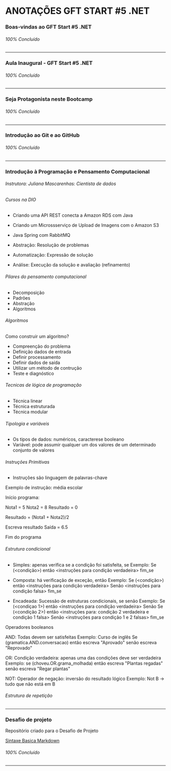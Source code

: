 # ANOTAÇÕES GFT START #5 .NET #
<!-- Módulo I - Fundamentos -->

### Boas-vindas ao GFT Start #5 .NET ###
###### 100% Concluído

------------------------------------------------------------

### Aula Inaugural - GFT Start #5 .NET
###### 100% Concluído

------------------------------------------------------------

### Seja Protagonista neste Bootcamp
###### 100% Concluído

------------------------------------------------------------

### Introdução ao Git e ao GitHub
###### 100% Concluído

------------------------------------------------------------

### Introdução à Programação e Pensamento Computacional 
###### Instrutora: Juliana Mascarenhas: Cientista de dados


###### Cursos na DIO 
- Criando uma API REST conecta a Amazon RDS com Java
- Criando um Microssserviço de Upload de Imagens com o Amazon S3
- Java Spring com RabbitMQ

- Abstração: Resolução de problemas
- Automatização: Expressão de solução
- Análise: Execução da solução e avaliação (refinamento) 

###### Pilares do pensamento computacional
- Decomposição
- Padrões
- Abstração
- Algoritmos

###### Algoritmos
Como construir um algoritmo?

- Compreenção do problema
- Definição dados de entrada
- Definir processamento
- Definir dados de saída
- Utilizar um método de contrução
- Teste e diagnóstico

###### Tecnicas de lógica de programação
- Técnica linear
- Técnica estruturada
- Técnica modular

###### Tipologia e variáveis
- Os tipos de dados: numéricos, caracterese booleano  
- Variável: pode assumir qualquer um dos valores de um determinado conjunto de valores

###### Instruções Primitivas
- Instruções são linguagem de palavras-chave

Exemplo de instrução: média escolar

Início programa:

  Nota1 = 5 <!-- variável -->
  Nota2 = 8
  Resultado = 0
  
  Resultado = (Nota1 + Nota2)/2 <!-- constante -->
  
  Escreva resultado 
  Saída = 6.5 
  
Fim do programa

###### Estrutura condicional

- Simples: apenas verifica se a condição foi satisfeita, se <!-- if -->
    Exemplo: Se (<condição>) então
                <instruções para condição verdadeira>
             fim_se
             
- Composta: há verificação de exceção, então <!-- else -->
    Exemplo: Se (<condição>) então
                <instruções para condição verdadeira>
             Senão 
                <instruções para condição falsa>
             fim_se

- Encadeada: Sucessão de estruturas condicionais, se senão <!-- if else -->
    Exemplo: Se (<condiçao 1>) então
                <instruções para condição verdadeira>
             Senão
                Se (<condição 2>) então
                    <instruções para: condição 2 verdadeira e condição 1 falsa>
                Senão
                    <instruções para condição 1 e 2 falsas>
            fim_se

Operadores booleanos

AND: Todas devem ser satisfeitas
    Exemplo: Curso de inglês
            Se (gramatica.AND.conversacao) então
                escreva "Aprovado"
            senão
                escreva "Reprovado"
                
OR: Condição verdadeira: apenas uma das condições deve ser verdadeira
    Exemplo: se (choveu.OR.grama_molhada) então
                escreva "Plantas regadas"
             senão
                escreva "Regar plantas"
                
                
NOT: Operador de negação: inversão do resultado lógico
    Exemplo: Not B -> tudo que não está em B 
    
###### Estrutura de repetição



------------------------------------------------------------

### Desafio de projeto
Repositório criado para o Desafio de Projeto

<!-- Links Úteis -->
[Sintaxe Basica Markdown](https://www.markdownguide.org/)
###### 100% Concluído

------------------------------------------------------------
